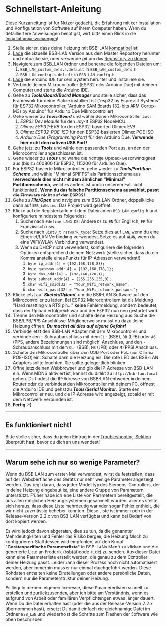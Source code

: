 # Schnellstart-Anleitung

Diese Kurzanleitung ist für Nutzer gedacht, die Erfahrung mit der Installation und Konfiguration von Software auf ihrem Computer haben. Wenn du detailliertere Anweisungen benötigst, wirf bitte einen Blick in die [Installationsanweisungen](install.md)!

1. Stelle sicher, dass deine Heizung mit BSB-LAN [kompatibel](supported_heating_systems.md) ist!
1. [Lade](https://github.com/fredlcore/BSB-LAN/archive/refs/heads/master.zip) die aktuelle BSB-LAN Version aus dem Master Repository herunter und entpacke sie, oder verwende *git* um das [Repository zu klonen](https://github.com/fredlcore/BSB-LAN.git).
1. Navigiere zum BSB_LAN Ordner und benenne die folgenden Dateien um:
    1. `BSB_LAN_custom_defs.h.default` in `BSB_LAN_custom_defs.h`
    1. `BSB_LAN_config.h.default` in `BSB_LAN_config.h`
1. [Lade](https://www.arduino.cc/en/software) die Arduino IDE für dein System herunter und installiere sie.
1. Verbinde deinen Mikrocontroller (ESP32 oder Arduino Due) mit deinem Computer und starte die Arduino IDE.
1. Gehe zu ***Tools/Board/Board Manager*** und stelle sicher, dass das Framework für deine Platine installiert ist ("esp32 by Espressif Systems" für ESP32 Mikrocontroller, "Arduino SAM Boards (32-bits ARM Cortex-M3) by Arduino" für Arduino Due Mikrocontroller)
1. Gehe wieder zu ***Tools/Board*** und wähle deinen Mikrocontroller aus:
    1. *ESP32 Dev Module* für den Joy-It ESP32 NodeMCU.
    1. *Olimex ESP32-EVB* für den ESP32-basierten Olimex EVB.
    1. *Olimex ESP32-POE-ISO* für den ESP32-basierten Olimex POE ISO
    1. *Arduino Due (Programming Port)* für den Arduino Due. **Verwende hier nicht den nativen USB Port!**
1. Gehe jetzt zu ***Tools*** und wähle den passenden Port aus, an den der Microcontroller angeschlossen ist.
1. Gehe wieder zu ***Tools*** und wähle die richtige Upload-Geschwindigkeit aus (bis zu 460800 für ESP32, 115200 für Arduino Due).
1. Für ESP32-basierte Mikrocontroller, gehe wieder zu ***Tools/Partition Scheme*** und wähle "Minimal SPIFFS" als Partitionsschema aus (**verwechsele dies nicht mit dem ähnlichen "Minimal" Partitionsschema**, welches anders ist und in unserem Fall nicht funktioniert). **Wenn du das falsche Partitionsschema auswählst, passt die Firmware nicht auf den ESP32!**
1. Gehe zu ***File/Open*** und navigiere zum BSB_LAN Ordner, doppelklicke dann auf `BSB_LAN.ino`. Das Projekt wird geöffnet.
1. Klicke auf die Registerkarte mit dem Dateinamen `BSB_LAN_config.h` und konfiguriere mindestens Folgendes:
    1. Suche nach `#define LANG DE`: Ändere `DE` zu `EN` für Englisch, `FR` für Französisch usw.
    1. Suche nach `uint8_t network_type`: Setze dies auf `LAN`, wenn du eine Ethernet/LAN Verbindung verwendest. Setze es auf `WLAN`, wenn du eine WiFi/WLAN Verbindung verwendest.
    1. Wenn du DHCP nicht verwendest, konfiguriere die folgenden Optionen entsprechend deinem Netzwerk (stelle sicher, dass du ein Komma anstelle eines Punkts für IP-Adressen verwendest!):
        1. `byte ip_addr[4] = {192,168,178,88};`
        1. `byte gateway_addr[4] = {192,168,178,1};`
        1. `byte dns_addr[4] = {192,168,178,1};`
        1. `byte subnet_addr[4] = {255,255,255,0};`
        1. `char wifi_ssid[32] = "Your_Wifi_network_name";`
        1. `char wifi_pass[32] = "Your_WiFi_network_password";`
1. Klicke jetzt auf ***Sketch/Upload***, um die BSB-LAN Software auf den Mikrocontroller zu laden. Bei ESP32 Microcontrollern ist die Meldung "Hard resetting via RTS pin..." **keine** Fehlermeldung, sondern bedeutet, dass der Upload erfolgreich war und der ESP32 nun neu gestartet wird.
1. Trenne den Mikrocontroller und schalte deine Heizung aus. Suche die BSB/LPB/PPS Anschlüsse. Möglicherweise musst du dazu deine Heizung öffnen. ***Du machst all dies auf eigene Gefahr!***
1. Verbinde jetzt den BSB-LAN Adapter mit dem Mikrocontroller und verbinde den `+` Schraubanschluss mit dem `CL+` (BSB), `DB` (LPB) oder `A6` (PPS, andere Bezeichnungen sind möglich) Anschluss, und den `-` Schraubanschluss mit dem `CL-` (BSB), `MB` (LPB) oder `M` (PPS) Anschluss.
1. Schalte den Mikrocontroller über den USB-Port oder PoE (nur Olimex POE-ISO) ein. Schalte dann die Heizung ein. Die rote LED des BSB-LAN Adapters sollte leuchten. Sie sollte gelegentlich blinken.
1. Öffne jetzt deinen Webbrowser und gib die IP-Adresse von BSB-LAN ein. Wenn MDNS aktiviert ist, kannst du direkt zu `http://bsb-lan.local` gehen. Du findest die IP-Adresse von BSB-LAN entweder in deinem Router oder du verbindest den Mikrocontroller mit deinem PC, öffnest die Arduino IDE und gehst zu ***Tools/Serial Monitor***. Starte den Mikrocontroller neu, und die IP-Adresse wird angezeigt, sobald er mit dem Netzwerk verbunden ist.
1. **Fertig :-)**

---

## Es funktioniert nicht!

Bitte stelle sicher, dass du jeden Eintrag in der [Troubleshooting-Sektion](troubleshooting.md) überprüft hast, bevor du dich an uns wendest!

---

## Warum sehe ich nur so wenige Parameter?

Wenn du BSB-LAN zum ersten Mal verwendest, wirst du feststellen, dass auf der Weboberfläche des Geräts nur sehr wenige Parameter angezeigt werden. Das liegt daran, dass jeder Modelltyp des Siemens-Controllers, der in deine Heizung eingebaut ist, eine andere Gruppe von Parametern unterstützt. Früher habe ich eine Liste von Parametern bereitgestellt, die aus allen möglichen Heizungssystemen gesammelt wurden, aber es stellte sich heraus, dass diese Liste mehrdeutig war oder sogar Fehler enthielt, die wir nicht zuverlässig beheben konnten. Diese Liste ist immer noch in der Release-Version 2.2.x von BSB-LAN verfügbar und kann bei Bedarf von dort kopiert werden.

Es wird jedoch davon abgeraten, dies zu tun, da die genannten Mehrdeutigkeiten und Fehler das Risiko bergen, die Heizung falsch zu konfigurieren. Stattdessen wird empfohlen, auf den Knopf "**Gerätespezifische Parameterliste**" in BSB-LANs Menü zu klicken und die generierte Liste an Frederik (bsb(ät)code-it.de) zu senden. Aus dieser Datei kann eine Parameterliste erstellt werden, die genau zu dem Controller deiner Heizung passt. Leider kann dieser Prozess noch nicht automatisiert werden, aber immerhin muss er nur einmal durchgeführt werden. Diese Rohdaten enthalten keine Einstellungen oder andere persönliche Daten, sondern nur die Parameterstruktur deiner Heizung.

Es liegt in meinem eigenen Interesse, diese Parameterlisten schnell zu erstellen und zurückzusenden, aber ich bitte um Verständnis, wenn es aufgrund von Arbeit oder familiären Verpflichtungen etwas länger dauert.  
Wenn Du die Datei erhalten hast (oder die aus der Release-Version 2.2.x übernommen hast), ersetzt Du damit einfach die gleichnamige Datei im Ordner `BSB_LAN` und wiederholst die Schritte zum Flashen der Software wie oben beschrieben.
